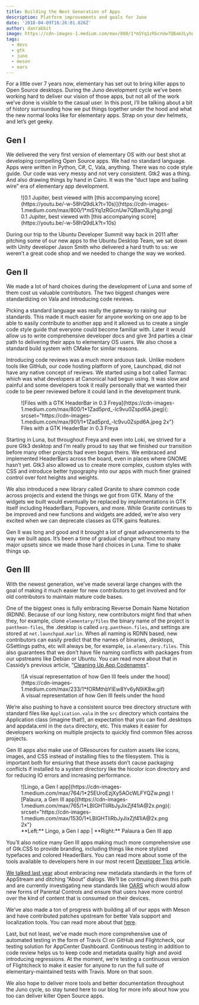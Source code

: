 ```yaml
---
title: Building the Next Generation of Apps
description: Platform improvements and goals for Juno
date: '2018-04-09T16:26:01.026Z'
author: danrabbit
image: https://cdn-images-1.medium.com/max/800/1*mSYq1zRGcnUw7QBam3Lyhg.png
tags:
  - devs
  - gtk
  - juno
  - meson
  - oars
---
```


For a little over 7 years now, elementary has set out to bring killer apps to Open Source desktops. During the Juno development cycle we’ve been working hard to deliver our vision of those apps, but not all of the work we’ve done is visible to the casual user. In this post, I’ll be talking about a bit of history surrounding how we put things together under the hood and what the new normal looks like for elementary apps. Strap on your dev helmets, and let’s get geeky.

## Gen I

We delivered the very first version of elementary OS with our best shot at developing compelling Open Source apps. We had no standard language. Apps were written in Python, C#, C, Vala, anything. There was no code style guide. Our code was very messy and not very consistent. Gtk2 was a thing. And also drawing things by hand in Cairo. It was the “duct tape and bailing wire” era of elementary app development.

<figure markdown="1">
![0.1 Jupiter, best viewed with [this accompanying score](https://youtu.be/-w-58hQ9dLk?t=10s)](https://cdn-images-1.medium.com/max/800/1*mSYq1zRGcnUw7QBam3Lyhg.png)
<figcaption markdown="1">
0.1 Jupiter, best viewed with [this accompanying score](https://youtu.be/-w-58hQ9dLk?t=10s)
</figcaption>
</figure>

During our trip to the Ubuntu Developer Summit way back in 2011 after pitching some of our new apps to the Ubuntu Desktop Team, we sat down with Unity developer Jason Smith who delivered a hard truth to us: we weren’t a great code shop and we needed to change the way we worked.

## Gen II

We made a lot of hard choices during the development of Luna and some of them cost us valuable contributors. The two biggest changes were standardizing on Vala and introducing code reviews.

Picking a standard language was really the gateway to raising our standards. This made it much easier for anyone working on one app to be able to easily contribute to another app and it allowed us to create a single code style guide that everyone could become familiar with. Later it would allow us to write comprehensive developer docs and give 3rd parties a clear path to delivering their apps to elementary OS users. We also chose a standard build system with CMake for similar reasons.

Introducing code reviews was a much more arduous task. Unlike modern tools like GitHub, our code hosting platform of yore, Launchpad, did not have any native concept of reviews. We started using a bot called Tarmac which was what developers at Canonical had begun using. It was slow and painful and some developers took it really personally that we wanted their code to be peer reviewed before it could land in the development trunk.

<figure markdown="1">
![Files with a GTK HeaderBar in 0.3 Freya](https://cdn-images-1.medium.com/max/800/1*1Zad5prd_-lc9vu0Zspd6A.jpeg){: srcset="https://cdn-images-1.medium.com/max/901/1*1Zad5prd_-lc9vu0Zspd6A.jpeg 2x"}
<figcaption>Files with a GTK HeaderBar in 0.3 Freya</figcaption>
</figure>

Starting in Luna, but throughout Freya and even into Loki, we strived for a pure Gtk3 desktop and I’m really proud to say that we finished our transition before many other projects had even begun theirs. We embraced and implemented HeaderBars across the board, even in places where GNOME hasn’t yet. Gtk3 also allowed us to create more complex, custom styles with CSS and introduce better typography into our apps with much finer grained control over font heights and weights.

We also introduced a new library called Granite to share common code across projects and extend the things we got from GTK. Many of the widgets we built would eventually be replaced by implementations in GTK itself including HeaderBars, Popovers, and more. While Granite continues to be improved and new functions and widgets are added, we’re also very excited when we can deprecate classes as GTK gains features.

Gen II was long and good and it brought a lot of great advancements to the way we built apps. It’s been a time of gradual change without too many major upsets since we made those hard choices in Luna. Time to shake things up.

## Gen III

With the newest generation, we’ve made several large changes with the goal of making it much easier for new contributors to get involved and for old contributors to maintain mature code bases.

One of the biggest ones is fully embracing Reverse Domain Name Notation (RDNN). Because of our long history, new contributors might find that when they, for example, clone `elementary/files` the binary name of the project is `pantheon-files`, the .desktop is called `org.pantheon.files`, and settings are stored at `net.launchpad.marlin`. When all naming is RDNN based, new contributors can easily predict that the names of binaries, .desktops, GSettings paths, etc will always be, for example, `io.elementary.files`. This also guarantees that we don’t have file naming conflicts with packages from our upstreams like Debian or Ubuntu. You can read more about that in Cassidy’s previous article, “[Cleaning Up App Codenames](https://medium.com/elementaryos/cleaning-up-app-codenames-ef9fc637ddef)”.

<figure markdown="1">
![A visual representation of how Gen III feels under the hood](https://cdn-images-1.medium.com/max/233/1*fORMthbYIEw8Yv6yN9iK8w.gif)
<figcaption>A visual representation of how Gen III feels under the hood</figcaption>
</figure>

We’re also pushing to have a consistent source tree directory structure with standard files like `Application.vala` in the `src` directory which contains the Application class (imagine that!), an expectation that you can find .desktops and appdata.xml in the `data` directory, etc. This makes it easier for developers working on multiple projects to quickly find common files across projects.

Gen III apps also make use of GResources for custom assets like icons, images, and CSS instead of installing files to the filesystem. This is important both for ensuring that these assets don’t cause packaging conflicts if installed to a system directory like the hicolor icon directory and for reducing IO errors and increasing performance.

<figure class="half" markdown="1">
![Lingo, a Gen I app](https://cdn-images-1.medium.com/max/764/1*25EUroEzjXy5AOcWLFYQZw.png)
![Palaura, a Gen III app](https://cdn-images-1.medium.com/max/765/1*LBlGHTIiRbJyJixZjf41iA@2x.png){: srcset="https://cdn-images-1.medium.com/max/1530/1*LBlGHTIiRbJyJixZjf41iA@2x.png 2x"}
<figcaption markdown="1">
**Left:** Lingo, a Gen I app | **Right:** Palaura a Gen III app
</figcaption>
</figure>

You’ll also notice many Gen III apps making much more comprehensive use of Gtk.CSS to provide branding, including things like more stylized typefaces and colored HeaderBars. You can read more about some of the tools available to developers here in our most recent [Developer Tips](https://medium.com/elementaryos/developer-tips-branding-your-app-a57cb44d31d3) article.

[We talked last year](https://medium.com/elementaryos/peace-out-about-dialogs-8efa956c0562) about embracing new metadata standards in the form of AppStream and ditching “About” dialogs. We’ll be continuing down this path and are currently investigating new standards like [OARS](https://hughsie.github.io/oars/) which would allow new forms of Parental Controls and ensure that users have more control over the kind of content that is consumed on their devices.

We’ve also made a ton of progress with building all of our apps with Meson and have contributed patches upstream for better Vala support and localization tools. You can read more about that [here](https://medium.com/elementaryos/all-aboard-the-meson-future-hype-train-2b6c478b6b9e).

Last, but not least, we’ve made much more comprehensive use of automated testing in the form of Travis CI on GitHub and Flightcheck, our testing solution for AppCenter Dashboard. Continuous testing in addition to code review helps us to keep code and metadata quality high and avoid introducing regressions. At the moment, we’re testing a continuous version of Flightcheck to make it easier for anyone to run the full suite of elementary-maintained tests with Travis. More on that soon.

We also hope to deliver more tools and better documentation throughout the Juno cycle, so stay tuned here to our blog for more info about how you too can deliver killer Open Source apps.

